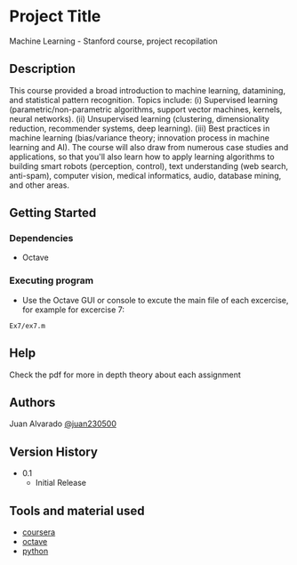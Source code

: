 # Project Title

Machine Learning - Stanford course, project recopilation

## Description

This course provided a broad introduction to machine learning, datamining, and statistical pattern recognition. Topics include: (i) Supervised learning (parametric/non-parametric algorithms, support vector machines, kernels, neural networks). (ii) Unsupervised learning (clustering, dimensionality reduction, recommender systems, deep learning). (iii) Best practices in machine learning (bias/variance theory; innovation process in machine learning and AI). The course will also draw from numerous case studies and applications, so that you'll also learn how to apply learning algorithms to building smart robots (perception, control), text understanding (web search, anti-spam), computer vision, medical informatics, audio, database mining, and other areas.

## Getting Started

### Dependencies

- Octave

### Executing program

- Use the Octave GUI or console to excute the main file of each excercise, for example for excercise 7:

```
Ex7/ex7.m
```

## Help

Check the pdf for more in depth theory about each assignment

## Authors

Juan Alvarado
[@juan230500](https://juan230500.github.io/portfolio4/)

## Version History

- 0.1
  - Initial Release

## Tools and material used

- [coursera](https://www.coursera.org/learn/machine-learning)
- [octave](https://www.gnu.org/software/octave/index)
- [python](https://www.python.org/)
